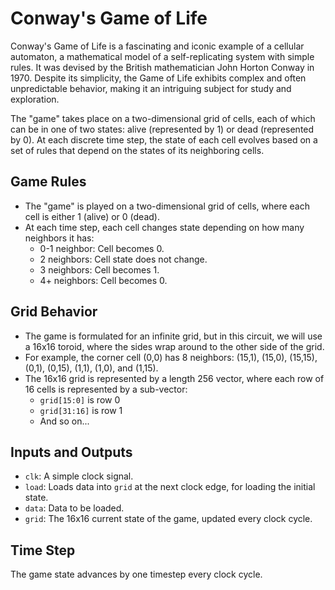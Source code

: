 # Conway's Game of Life

Conway's Game of Life is a fascinating and iconic example of a cellular automaton, a mathematical model of a self-replicating system with simple rules. It was devised by the British mathematician John Horton Conway in 1970. Despite its simplicity, the Game of Life exhibits complex and often unpredictable behavior, making it an intriguing subject for study and exploration.

The "game" takes place on a two-dimensional grid of cells, each of which can be in one of two states: alive (represented by 1) or dead (represented by 0). At each discrete time step, the state of each cell evolves based on a set of rules that depend on the states of its neighboring cells.

## Game Rules

- The "game" is played on a two-dimensional grid of cells, where each cell is either 1 (alive) or 0 (dead).
- At each time step, each cell changes state depending on how many neighbors it has:
    - 0-1 neighbor: Cell becomes 0.
    - 2 neighbors: Cell state does not change.
    - 3 neighbors: Cell becomes 1.
    - 4+ neighbors: Cell becomes 0.

## Grid Behavior

- The game is formulated for an infinite grid, but in this circuit, we will use a 16x16 toroid, where the sides wrap around to the other side of the grid.
- For example, the corner cell (0,0) has 8 neighbors: (15,1), (15,0), (15,15), (0,1), (0,15), (1,1), (1,0), and (1,15).
- The 16x16 grid is represented by a length 256 vector, where each row of 16 cells is represented by a sub-vector:
    - `grid[15:0]` is row 0
    - `grid[31:16]` is row 1
    - And so on...

## Inputs and Outputs
- `clk`: A simple clock signal.
- `load`: Loads data into `grid` at the next clock edge, for loading the initial state.
- `data`: Data to be loaded.
- `grid`: The 16x16 current state of the game, updated every clock cycle.

## Time Step

The game state advances by one timestep every clock cycle.
